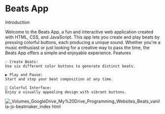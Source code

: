 # Beats App
Introduction

Welcome to the Beats App, a fun and interactive web application created with HTML, CSS, and JavaScript. This app lets you create and play beats by pressing colorful buttons, each producing a unique sound. Whether you're a music enthusiast or just looking for a creative way to pass the time, the Beats App offers a simple and enjoyable experience.
Features

    🎶 Create Beats:
    Use six different color buttons to generate distinct beats.

    ▶️ Play and Pause:
    Start and stop your beat composition at any time.

    🌈 Colorful Interface:
    Enjoy a visually appealing design with vibrant buttons.

![_Volumes_GoogleDrive_My%20Drive_Programming_Websites_Beats_vanilla-js-beatmaker_index html](https://github.com/ZakiZughbi/Beats/assets/39328307/74d8e9aa-b558-4529-9b7c-c515c8ebda7b)

